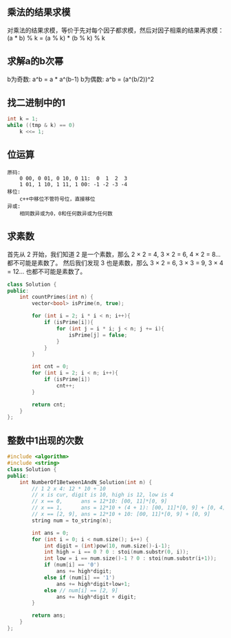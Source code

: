 ## 乘法的结果求模
对乘法的结果求模，等价于先对每个因子都求模，然后对因子相乘的结果再求模：
(a * b) % k = (a % k) * (b % k) % k

## 求解a的b次幂
b为奇数: a^b = a * a^(b-1)
b为偶数: a^b = (a^(b/2))^2

## 找二进制中的1
```c++
int k = 1;
while ((tmp & k) == 0)
    k <<= 1;
```

## 位运算
```
原码:
    0 00, 0 01, 0 10, 0 11:  0  1  2  3
    1 01, 1 10, 1 11, 1 00: -1 -2 -3 -4
移位:
    c++中移位不管符号位，直接移位
异或:
    相同数异或为0，0和任何数异或为任何数
```

## 求素数
首先从 2 开始，我们知道 2 是一个素数，那么 2 × 2 = 4, 3 × 2 = 6, 4 × 2 = 8... 都不可能是素数了。
然后我们发现 3 也是素数，那么 3 × 2 = 6, 3 × 3 = 9, 3 × 4 = 12... 也都不可能是素数了。
```c++
class Solution {
public:
    int countPrimes(int n) {
        vector<bool> isPrime(n, true);

        for (int i = 2; i * i < n; i++){
            if (isPrime[i]){
                for (int j = i * i; j < n; j += i){
                    isPrime[j] = false;
                }
            }
        }

        int cnt = 0;
        for (int i = 2; i < n; i++){
            if (isPrime[i])
                cnt++;
        }

        return cnt;
    }
};
```

## 整数中1出现的次数
```c++
#include <algorithm>
#include <string>
class Solution {
public:
    int NumberOf1Between1AndN_Solution(int n) {
        // 1 2 x 4: 12 * 10 + 10
        // x is cur, digit is 10, high is 12, low is 4
        // x == 0,      ans = 12*10: [00, 11]*[0, 9]
        // x == 1,      ans = 12*10 + (4 + 1): [00, 11]*[0, 9] + [0, 4]
        // x == [2, 9], ans = 12*10 + 10: [00, 11]*[0, 9] + [0, 9]
        string num = to_string(n);

        int ans = 0;
        for (int i = 0; i < num.size(); i++) {
            int digit = (int)pow(10, num.size()-i-1);
            int high = i == 0 ? 0 : stoi(num.substr(0, i));
            int low = i == num.size()-1 ? 0 : stoi(num.substr(i+1));
            if (num[i] == '0')
                ans += high*digit;
            else if (num[i] == '1')
                ans += high*digit+low+1;
            else // num[i] == [2, 9]
                ans += high*digit + digit;
        }

        return ans;
    }
};
```




